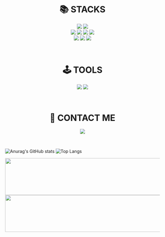 <div align=center><h1>📚 STACKS</h1></div>
<div align=center> 
  <img src="https://img.shields.io/badge/python-3776AB?style=for-the-badge&logo=python&logoColor=white">
  <img src="https://img.shields.io/badge/c++-00599C?style=for-the-badge&logo=c%2B%2B&logoColor=white">
  <br>
  <img src="https://img.shields.io/badge/html5-E34F26?style=for-the-badge&logo=html5&logoColor=white">
  <img src="https://img.shields.io/badge/css-1572B6?style=for-the-badge&logo=css3&logoColor=white">
  <img src="https://img.shields.io/badge/javascript-F7DF1E?style=for-the-badge&logo=javascript&logoColor=black">
  <img src="https://img.shields.io/badge/react-61DAFB?style=for-the-badge&logo=react&logoColor=black">
  <br>
  <img src="https://img.shields.io/badge/mysql-4479A1?style=for-the-badge&logo=mysql&logoColor=white">
  <img src="https://img.shields.io/badge/flutter-02569B?style=for-the-badge&logo=flutter&logoColor=white"> 
  <img src="https://img.shields.io/badge/linux-FCC624?style=for-the-badge&logo=linux&logoColor=black">
  <br>
  <br>
  <br>
</div>

<div align=center><h1>🕹️ TOOLS</h1></div>
<div align=center> 
  <img src="https://img.shields.io/badge/github-181717?style=for-the-badge&logo=github&logoColor=white">
  <img src="https://img.shields.io/badge/git-F05032?style=for-the-badge&logo=git&logoColor=white">
  <br>
  <br>
  <br>
</div>

<div align=center><h1>📩 CONTACT ME</h1></div>
<div align=center> 
  <a href="mailto:alstnqls02@naver.com">
    <img
      src="https://img.shields.io/badge/alstnqls02@naver.com-34A853?style=for-the-badge&logo=naver&logoColor=white"/>
  </a>
  <br>
  <br>
  <br>
</div>


![Anurag's GitHub stats](https://github-readme-stats.vercel.app/api?username=Hello-Worldismine&theme=vue&show_icons=true)
![Top Langs](https://github-readme-stats.vercel.app/api/top-langs/?username=Hello-Worldismine&layout=compact)


<a href="https://github.com/devxb/gitanimals">
  <img
    src="https://render.gitanimals.org/lines/Hello-Worldismine"
    width="600"
    height="120"
  />
</a>


<a href="https://github.com/devxb/gitanimals">
  <img
    src="https://render.gitanimals.org/lines/Hello-Worldismine?pet-id=658589857561047873"
    width="600"
    height="120"
  />
</a>
  
  
